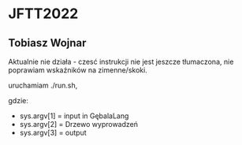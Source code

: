 # JFTT2022
## Tobiasz Wojnar

Aktualnie nie działa - czesć instrukcji nie jest jeszcze tłumaczona, nie poprawiam wskaźników na zimenne/skoki.

uruchamiam ./run.sh,

gdzie: 
* sys.argv[1] = input in GębalaLang
* sys.argv[2] = Drzewo wyprowadzeń
* sys.argv[3] = output